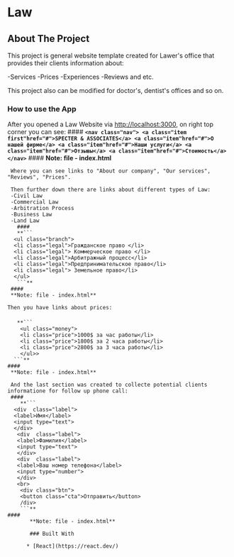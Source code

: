 <!-- NAME OF THE PROJECT -->
# Law

<!-- ABOUT THE PROJECT -->
 ## About The Project
 This project is general website template created for Lawer's office that provides their clients information about:
 
 -Services
 -Prices
 -Experiences
 -Reviews and etc.

 This project also can be modified for doctor's, dentist's offices and so on.

 ### How to use the App

 After you opened a Law Website via [http://localhost:3000](http://localhost:3000), on right top corner you can see:
      ####
      **```
        <nav class="nav">
        <a class="item first"href="#">SPECTER & ASSOCIATES</a>
        <a class="item"href="#">О нашей фирме</a>
        <a class="item"href="#">Наши услуги</a>
        <a class="item"href="#">Отзывы</a>
        <a class="item"href="#">Стоимость</a>
        </nav>
     ```**
     #### 
     **Note: file - index.html**

     Where you can see links to "About our company", "Our services", "Reviews", "Prices".

     Then further down there are links about different types of Law:
     -Civil Law
     -Commercial Law
     -Arbitration Process
     -Business Law
     -Land Law 
       ####
       **```
      <ul class="branch">
      <li class="legal">Гражданское право </li>
      <li class="legal"> Коммерческое право </li>
      <li class="legal">Арбитражный процесc</li>
      <li class="legal">Предпринимательское право</li>
      <li class="legal"> Земельное право</li>
      </ul>
       ```**
     #### 
     **Note: file - index.html**

    Then you have links about prices:
   ####
       **```
        <ul class="money">
        <li class="price">1000$ за час работы</li>
        <li class="price">1800$ за 2 часа работы</li>
        <li class="price">2800$ за 3 часа работы</li>
        </ul>>
      ```**
    #### 
     **Note: file - index.html**

     And the last section was created to collecte potential clients informatione for follow up phone call:
     ####
        **```
      <div  class="label">
      <label>Имя</label>
      <input type="text">
      </div>
       <div  class="label">
       <label>Фамилия</label>
       <input type="text">
       </div>
       <div  class="label">
       <label>Ваш номер телефона</label>
       <input type="number">
       </div>
       <br>
        <div class="btn">
        <button class="cta">Отправить</button>
        /div>
        ```**
    #### 
           **Note: file - index.html**

           ### Built With

          * [React](https://react.dev/)
